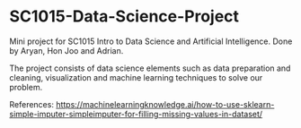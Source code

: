 # SC1015-Data-Science-Project
Mini project for SC1015 Intro to Data Science and Artificial Intelligence. Done by Aryan, Hon Joo and Adrian.

The project consists of data science elements such as data preparation and cleaning, visualization and machine learning techniques to solve our problem. 


References:
https://machinelearningknowledge.ai/how-to-use-sklearn-simple-imputer-simpleimputer-for-filling-missing-values-in-dataset/
